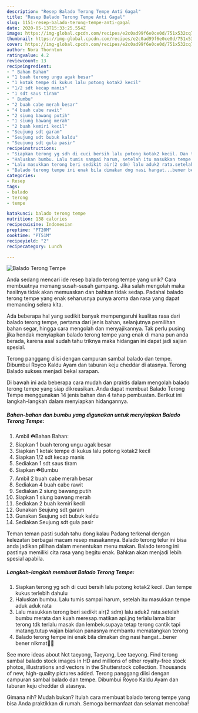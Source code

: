 ```yaml
---
description: "Resep Balado Terong Tempe Anti Gagal"
title: "Resep Balado Terong Tempe Anti Gagal"
slug: 1151-resep-balado-terong-tempe-anti-gagal
date: 2020-05-13T15:33:25.554Z
image: https://img-global.cpcdn.com/recipes/e2c0ad99f6e0ce0d/751x532cq70/balado-terong-tempe-foto-resep-utama.jpg
thumbnail: https://img-global.cpcdn.com/recipes/e2c0ad99f6e0ce0d/751x532cq70/balado-terong-tempe-foto-resep-utama.jpg
cover: https://img-global.cpcdn.com/recipes/e2c0ad99f6e0ce0d/751x532cq70/balado-terong-tempe-foto-resep-utama.jpg
author: Nora Thornton
ratingvalue: 4.2
reviewcount: 13
recipeingredient:
- " Bahan Bahan"
- "1 buah terong ungu agak besar"
- "1 kotak tempe di kukus lalu potong kotak2 kecil"
- "1/2 sdt kecap manis"
- "1 sdt saus tiram"
- " Bumbu"
- "2 buah cabe merah besar"
- "4 buah cabe rawit"
- "2 siung bawang putih"
- "1 siung bawang merah"
- "2 buah kemiri kecil"
- "Seujung sdt garam"
- "Seujung sdt bubuk kaldu"
- "Seujung sdt gula pasir"
recipeinstructions:
- "Siapkan terong yg sdh di cuci bersih lalu potong kotak2 kecil. Dan tempe kukus terlebih dahulu"
- "Haluskan bumbu. Lalu tumis sampai harum, setelah itu masukkan tempe aduk aduk rata"
- "Lalu masukkan terong beri sedikit air(2 sdm) lalu aduk2 rata.setelah bumbu merata dan kuah meresap.matikan api.jng terlalu lama biar terong tdk terlalu masak dan lembek.supaya tetap terong cantik tapi matang.tutup wajan biarkan panasnya membantu mematangkan terong"
- "Balado terong tempe ini enak bila dimakan dng nasi hangat...bener bener nikmat💞😍"
categories:
- Resep
tags:
- balado
- terong
- tempe

katakunci: balado terong tempe 
nutrition: 138 calories
recipecuisine: Indonesian
preptime: "PT20M"
cooktime: "PT51M"
recipeyield: "2"
recipecategory: Lunch

---
```



![Balado Terong Tempe](https://img-global.cpcdn.com/recipes/e2c0ad99f6e0ce0d/751x532cq70/balado-terong-tempe-foto-resep-utama.jpg)

Anda sedang mencari ide resep balado terong tempe yang unik? Cara membuatnya memang susah-susah gampang. Jika salah mengolah maka hasilnya tidak akan memuaskan dan bahkan tidak sedap. Padahal balado terong tempe yang enak seharusnya punya aroma dan rasa yang dapat memancing selera kita.

Ada beberapa hal yang sedikit banyak mempengaruhi kualitas rasa dari balado terong tempe, pertama dari jenis bahan, selanjutnya pemilihan bahan segar, hingga cara mengolah dan menyajikannya. Tak perlu pusing jika hendak menyiapkan balado terong tempe yang enak di mana pun anda berada, karena asal sudah tahu triknya maka hidangan ini dapat jadi sajian spesial.

Terong panggang diisi dengan campuran sambal balado dan tempe. Dibumbui Royco Kaldu Ayam dan taburan keju cheddar di atasnya. Terong Balado sukses menjadi bekal sarapan.


Di bawah ini ada beberapa cara mudah dan praktis dalam mengolah balado terong tempe yang siap dikreasikan. Anda dapat membuat Balado Terong Tempe menggunakan 14 jenis bahan dan 4 tahap pembuatan. Berikut ini langkah-langkah dalam menyiapkan hidangannya.

<!--inarticleads1-->

##### Bahan-bahan dan bumbu yang digunakan untuk menyiapkan Balado Terong Tempe:

1. Ambil  ☘️Bahan Bahan:
1. Siapkan 1 buah terong ungu agak besar
1. Siapkan 1 kotak tempe di kukus lalu potong kotak2 kecil
1. Siapkan 1/2 sdt kecap manis
1. Sediakan 1 sdt saus tiram
1. Siapkan  ☘️Bumbu
1. Ambil 2 buah cabe merah besar
1. Sediakan 4 buah cabe rawit
1. Sediakan 2 siung bawang putih
1. Siapkan 1 siung bawang merah
1. Sediakan 2 buah kemiri kecil
1. Gunakan Seujung sdt garam
1. Gunakan Seujung sdt bubuk kaldu
1. Sediakan Seujung sdt gula pasir


Teman teman pasti sudah tahu dong kalau Padang terkenal dengan kelezatan berbagai macam resep masakannya. Balado terong telur ini bisa anda jadikan pilihan dalam menentukan menu makan. Balado terong ini pastinya memiliki cita rasa yang begitu enak. Bahkan akan menjadi lebih spesial apabila. 

<!--inarticleads2-->

##### Langkah-langkah membuat Balado Terong Tempe:

1. Siapkan terong yg sdh di cuci bersih lalu potong kotak2 kecil. Dan tempe kukus terlebih dahulu
1. Haluskan bumbu. Lalu tumis sampai harum, setelah itu masukkan tempe aduk aduk rata
1. Lalu masukkan terong beri sedikit air(2 sdm) lalu aduk2 rata.setelah bumbu merata dan kuah meresap.matikan api.jng terlalu lama biar terong tdk terlalu masak dan lembek.supaya tetap terong cantik tapi matang.tutup wajan biarkan panasnya membantu mematangkan terong
1. Balado terong tempe ini enak bila dimakan dng nasi hangat...bener bener nikmat💞😍


See more ideas about Nct taeyong, Taeyong, Lee taeyong. Find terong sambal balado stock images in HD and millions of other royalty-free stock photos, illustrations and vectors in the Shutterstock collection. Thousands of new, high-quality pictures added. Terong panggang diisi dengan campuran sambal balado dan tempe. Dibumbui Royco Kaldu Ayam dan taburan keju cheddar di atasnya. 

Gimana nih? Mudah bukan? Itulah cara membuat balado terong tempe yang bisa Anda praktikkan di rumah. Semoga bermanfaat dan selamat mencoba!
